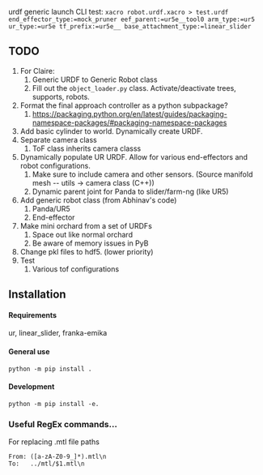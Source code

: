 urdf generic launch CLI test:
`xacro robot.urdf.xacro > test.urdf end_effector_type:=mock_pruner eef_parent:=ur5e__tool0 arm_type:=ur5 ur_type:=ur5e tf_prefix:=ur5e__ base_attachment_type:=linear_slider`

## TODO
1. For Claire: 
    1. Generic URDF to Generic Robot class
    1. Fill out the `object_loader.py` class. Activate/deactivate trees, supports, robots.
1. Format the final approach controller as a python subpackage?
    1. https://packaging.python.org/en/latest/guides/packaging-namespace-packages/#packaging-namespace-packages
1. Add basic cylinder to world. Dynamically create URDF.
1. Separate camera class
    1. ToF class inherits camera classs
1. Dynamically populate UR URDF. Allow for various end-effectors and robot configurations.
    1. Make sure to include camera and other sensors. (Source manifold mesh -- utils -> camera class (C++))
    1. Dynamic parent joint for Panda to slider/farm-ng (like UR5)
1. Add generic robot class (from Abhinav's code)
    1. Panda/UR5
    1. End-effector
1. Make mini orchard from a set of URDFs
    1. Space out like normal orchard
    1. Be aware of memory issues in PyB
1. Change pkl files to hdf5. (lower priority)
1. Test
    1. Various tof configurations

## Installation

#### Requirements
ur, linear_slider, franka-emika

#### General use
```
python -m pip install .
```

#### Development
```
python -m pip install -e.
```


### Useful RegEx commands...
For replacing .mtl file paths
```
From: ([a-zA-Z0-9_]*).mtl\n
To:   ../mtl/$1.mtl\n

```
